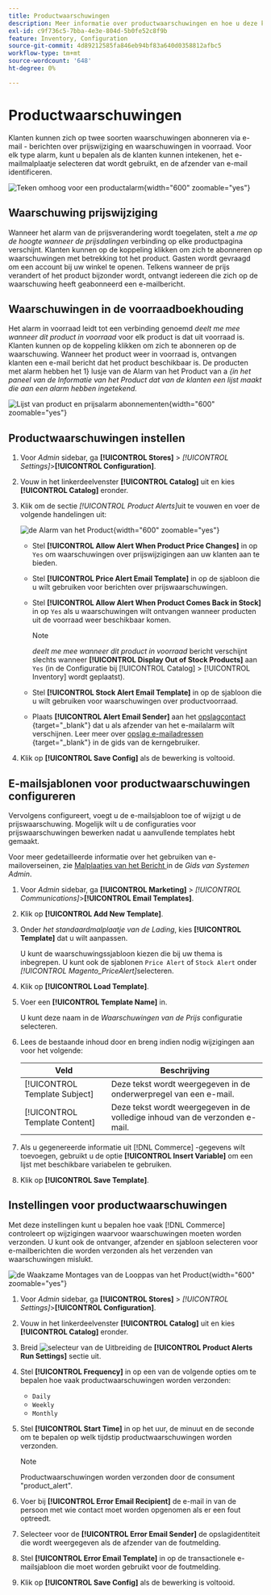 ```yaml
---
title: Productwaarschuwingen
description: Meer informatie over productwaarschuwingen en hoe u deze kunt gebruiken om klanten op de hoogte te stellen van de voorraadstatus en prijswijzigingen voor producten.
exl-id: c9f736c5-7bba-4e3e-804d-5b0fe52c8f9b
feature: Inventory, Configuration
source-git-commit: 4d89212585fa846eb94bf83a640d0358812afbc5
workflow-type: tm+mt
source-wordcount: '648'
ht-degree: 0%

---
```


# Productwaarschuwingen

Klanten kunnen zich op twee soorten waarschuwingen abonneren via e-mail - berichten over prijswijziging en waarschuwingen in voorraad. Voor elk type alarm, kunt u bepalen als de klanten kunnen intekenen, het e-mailmalplaatje selecteren dat wordt gebruikt, en de afzender van e-mail identificeren.

![ Teken omhoog voor een productalarm ](assets/product-alert-setting.png){width="600" zoomable="yes"}

## Waarschuwing prijswijziging

Wanneer het alarm van de prijsverandering wordt toegelaten, stelt a _me op de hoogte wanneer de prijsdalingen_ verbinding op elke productpagina verschijnt. Klanten kunnen op de koppeling klikken om zich te abonneren op waarschuwingen met betrekking tot het product. Gasten wordt gevraagd om een account bij uw winkel te openen. Telkens wanneer de prijs verandert of het product bijzonder wordt, ontvangt iedereen die zich op de waarschuwing heeft geabonneerd een e-mailbericht.

## Waarschuwingen in de voorraadboekhouding

Het alarm in voorraad leidt tot een verbinding genoemd _deelt me mee wanneer dit product in voorraad_ voor elk product is dat uit voorraad is. Klanten kunnen op de koppeling klikken om zich te abonneren op de waarschuwing. Wanneer het product weer in voorraad is, ontvangen klanten een e-mail bericht dat het product beschikbaar is. De producten met alarm hebben het 1&rbrace; lusje van de Alarm van het Product van a _&lbrace;in het paneel van de Informatie van het Product dat van de klanten een lijst maakt die aan een alarm hebben ingetekend._

![ Lijst van product en prijsalarm abonnementen ](assets/inventory-product-alerts.png){width="600" zoomable="yes"}

## Productwaarschuwingen instellen

1. Voor _Admin_ sidebar, ga **[!UICONTROL Stores]** > _[!UICONTROL Settings]_>**[!UICONTROL Configuration]**.

1. Vouw in het linkerdeelvenster **[!UICONTROL Catalog]** uit en kies **[!UICONTROL Catalog]** eronder.

1. Klik om de sectie _[!UICONTROL Product Alerts]_&#x200B;uit te vouwen en voer de volgende handelingen uit:

   ![ de Alarm van het Product ](assets/config-catalog-product-alerts.png){width="600" zoomable="yes"}

   - Stel **[!UICONTROL Allow Alert When Product Price Changes]** in op `Yes` om waarschuwingen over prijswijzigingen aan uw klanten aan te bieden.

   - Stel **[!UICONTROL Price Alert Email Template]** in op de sjabloon die u wilt gebruiken voor berichten over prijswaarschuwingen.

   - Stel **[!UICONTROL Allow Alert When Product Comes Back in Stock]** in op `Yes` als u waarschuwingen wilt ontvangen wanneer producten uit de voorraad weer beschikbaar komen.

     >[!NOTE]
     >
     >_deelt me mee wanneer dit product in voorraad_ bericht verschijnt slechts wanneer **[!UICONTROL Display Out of Stock Products]** aan `Yes` (in de Configuratie bij [!UICONTROL Catalog] > [!UICONTROL Inventory] wordt geplaatst).

   - Stel **[!UICONTROL Stock Alert Email Template]** in op de sjabloon die u wilt gebruiken voor waarschuwingen over productvoorraad.

   - Plaats **[!UICONTROL Alert Email Sender]** aan het [ opslagcontact ](../getting-started/store-details.md#store-email-addresses){target="_blank"} dat u als afzender van het e-mailalarm wilt verschijnen. Leer meer over [ opslag e-mailadressen ](../configuration-reference/general/store-email-addresses.md){target="_blank"} in de gids van de kerngebruiker.

1. Klik op **[!UICONTROL Save Config]** als de bewerking is voltooid.

## E-mailsjablonen voor productwaarschuwingen configureren

Vervolgens configureert, voegt u de e-mailsjabloon toe of wijzigt u de prijswaarschuwing. Mogelijk wilt u de configuraties voor prijswaarschuwingen bewerken nadat u aanvullende templates hebt gemaakt.

Voor meer gedetailleerde informatie over het gebruiken van e-mailoverseinen, zie [ Malplaatjes van het Bericht ](../systems/email-template-custom.md#message-templates) in de _Gids van Systemen Admin_.

1. Voor _Admin_ sidebar, ga **[!UICONTROL Marketing]** > _[!UICONTROL Communications]_>**[!UICONTROL Email Templates]**.

1. Klik op **[!UICONTROL Add New Template]**.

1. Onder _het standaardmalplaatje van de Lading_, kies **[!UICONTROL Template]** dat u wilt aanpassen.

   U kunt de waarschuwingssjabloon kiezen die bij uw thema is inbegrepen. U kunt ook de sjablonen `Price Alert` of `Stock Alert` onder _[!UICONTROL Magento_PriceAlert]_&#x200B;selecteren.

1. Klik op **[!UICONTROL Load Template]**.

1. Voer een **[!UICONTROL Template Name]** in.

   U kunt deze naam in de _Waarschuwingen van de Prijs_ configuratie selecteren.

1. Lees de bestaande inhoud door en breng indien nodig wijzigingen aan voor het volgende:

   | Veld | Beschrijving |
   | ----- | ----- |
   | [!UICONTROL Template Subject] | Deze tekst wordt weergegeven in de onderwerpregel van een e-mail. |
   | [!UICONTROL Template Content] | Deze tekst wordt weergegeven in de volledige inhoud van de verzonden e-mail. |

1. Als u gegenereerde informatie uit [!DNL Commerce] -gegevens wilt toevoegen, gebruikt u de optie **[!UICONTROL Insert Variable]** om een lijst met beschikbare variabelen te gebruiken.

1. Klik op **[!UICONTROL Save Template]**.

## Instellingen voor productwaarschuwingen

Met deze instellingen kunt u bepalen hoe vaak [!DNL Commerce] controleert op wijzigingen waarvoor waarschuwingen moeten worden verzonden. U kunt ook de ontvanger, afzender en sjabloon selecteren voor e-mailberichten die worden verzonden als het verzenden van waarschuwingen mislukt.

![ de Waakzame Montages van de Looppas van het Product ](assets/config-catalog-product-alerts-run-settings.png){width="600" zoomable="yes"}

1. Voor _Admin_ sidebar, ga **[!UICONTROL Stores]** > _[!UICONTROL Settings]_>**[!UICONTROL Configuration]**.

1. Vouw in het linkerdeelvenster **[!UICONTROL Catalog]** uit en kies **[!UICONTROL Catalog]** eronder.

1. Breid ![ selecteur van de Uitbreiding ](../assets/icon-display-expand.png) de **[!UICONTROL Product Alerts Run Settings]** sectie uit.

1. Stel **[!UICONTROL Frequency]** in op een van de volgende opties om te bepalen hoe vaak productwaarschuwingen worden verzonden:

   - `Daily`
   - `Weekly`
   - `Monthly`

1. Stel **[!UICONTROL Start Time]** in op het uur, de minuut en de seconde om te bepalen op welk tijdstip productwaarschuwingen worden verzonden.

   >[!NOTE]
   >
   >Productwaarschuwingen worden verzonden door de consument &quot;product_alert&quot;.

1. Voer bij **[!UICONTROL Error Email Recipient]** de e-mail in van de persoon met wie contact moet worden opgenomen als er een fout optreedt.

1. Selecteer voor de **[!UICONTROL Error Email Sender]** de opslagidentiteit die wordt weergegeven als de afzender van de foutmelding.

1. Stel **[!UICONTROL Error Email Template]** in op de transactionele e-mailsjabloon die moet worden gebruikt voor de foutmelding.

1. Klik op **[!UICONTROL Save Config]** als de bewerking is voltooid.
